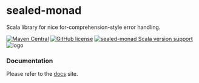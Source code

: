 # sealed-monad

Scala library for nice for-comprehension-style error handling.

[![Maven Central](https://img.shields.io/maven-central/v/pl.iterators/sealed-monad_2.13.svg)]()
[![GitHub license](https://img.shields.io/badge/license-Apache2.0-blue.svg)](https://raw.githubusercontent.com/theiterators/sealed-monad/master/COPYING)
[![sealed-monad Scala version support](https://index.scala-lang.org/theiterators/sealed-monad/sealed-monad/latest-by-scala-version.svg)](https://index.scala-lang.org/theiterators/sealed-monad/sealed-monad)
![logo](https://raw.githubusercontent.com/theiterators/sealed-monad/master/logo.png)

### Documentation

Please refer to the [docs](https://theiterators.github.io/sealed-monad) site.
